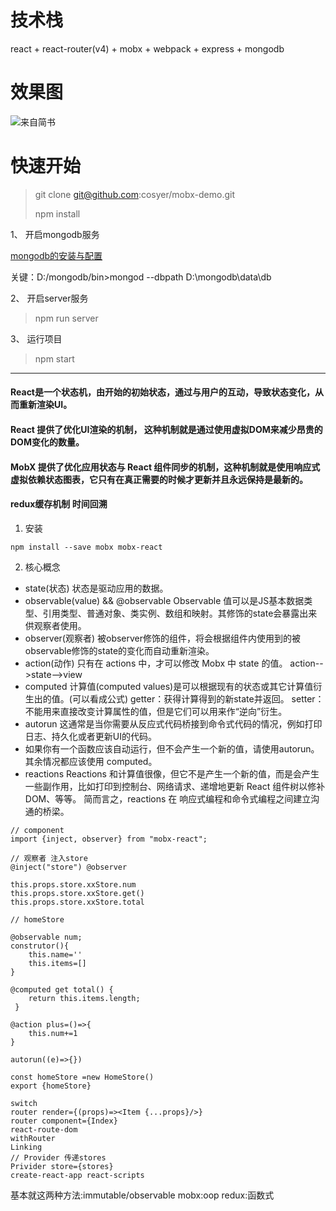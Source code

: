 # 技术栈 #

react + react-router(v4) + mobx + webpack + express + mongodb
 
# 效果图 #

![来自简书](http://upload-images.jianshu.io/upload_images/7429221-3f1f180b0de48d65.gif?imageMogr2/auto-orient/)

# 快速开始 #

> git clone git@github.com:cosyer/mobx-demo.git
> 
> npm install

1、 开启mongodb服务

[mongodb的安装与配置](https://jingyan.baidu.com/article/d5c4b52bef7268da560dc5f8.html)

关键：D:/mongodb/bin>mongod --dbpath D:\mongodb\data\db

2、 开启server服务

> npm run server

3、 运行项目

> npm start

---
#### React是一个状态机，由开始的初始状态，通过与用户的互动，导致状态变化，从而重新渲染UI。
#### React 提供了优化UI渲染的机制， 这种机制就是通过使用虚拟DOM来减少昂贵的DOM变化的数量。
#### MobX 提供了优化应用状态与 React 组件同步的机制，这种机制就是使用响应式虚拟依赖状态图表，它只有在真正需要的时候才更新并且永远保持是最新的。
#### redux缓存机制 时间回溯

1. 安装
~~~
npm install --save mobx mobx-react
~~~
2. 核心概念
- state(状态) 
状态是驱动应用的数据。
- observable(value) && @observable 
Observable 值可以是JS基本数据类型、引用类型、普通对象、类实例、数组和映射。其修饰的state会暴露出来供观察者使用。
- observer(观察者)
被observer修饰的组件，将会根据组件内使用到的被observable修饰的state的变化而自动重新渲染。
- action(动作)
只有在 actions 中，才可以修改 Mobx 中 state 的值。
action-->state-->view
- computed
计算值(computed values)是可以根据现有的状态或其它计算值衍生出的值。(可以看成公式)
getter：获得计算得到的新state并返回。
setter： 不能用来直接改变计算属性的值，但是它们可以用来作“逆向”衍生。
- autorun
这通常是当你需要从反应式代码桥接到命令式代码的情况，例如打印日志、持久化或者更新UI的代码。
- 如果你有一个函数应该自动运行，但不会产生一个新的值，请使用autorun。 其余情况都应该使用 computed。
- reactions
Reactions 和计算值很像，但它不是产生一个新的值，而是会产生一些副作用，比如打印到控制台、网络请求、递增地更新 React 组件树以修补DOM、等等。 简而言之，reactions 在 响应式编程和命令式编程之间建立沟通的桥梁。

~~~
// component
import {inject, observer} from "mobx-react";

// 观察者 注入store
@inject("store") @observer

this.props.store.xxStore.num
this.props.store.xxStore.get()
this.props.store.xxStore.total

// homeStore

@observable num;
construtor(){
    this.name=''
    this.items=[]
}

@computed get total() {
    return this.items.length;
 }
  
@action plus=()=>{
    this.num+=1
}

autorun((e)=>{})

const homeStore =new HomeStore()
export {homeStore}
~~~

~~~
switch
router render={(props)=><Item {...props}/>}
router component={Index}
react-route-dom
withRouter
Linking
// Provider 传递stores
Privider store={stores}
create-react-app react-scripts
~~~
基本就这两种方法:immutable/observable
mobx:oop
redux:函数式